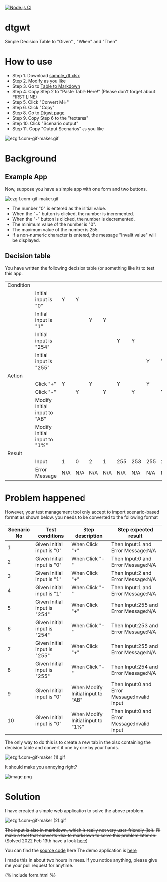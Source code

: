 [![Node.js CI](https://github.com/freddiefujiwara/dtgwt/actions/workflows/node.js.yml/badge.svg)](https://github.com/freddiefujiwara/dtgwt/actions/workflows/node.js.yml)
# dtgwt
Simple Decision Table to "Given" , "When" and "Then"
# How to use
+ Step 1. Download [sample_dt.xlsx](https://github.com/freddiefujiwara/dtgwt/blob/main/sample_dt.xlsx?raw=true)
+ Step 2. Modify as you like
+ Step 3. Go to [Table to Markdown](https://tabletomarkdown.com/convert-spreadsheet-to-markdown/)
+ Step 4. Copy Step 2 to "Paste Table Here!" (Please don't forget about FIRST LINE)
+ Step 5. Click "Convert M↓"
+ Step 6. Click "Copy"
+ Step 8. Go to [Dtgwt page](https://freddiefujiwara.com/dtgwt/#inputscript)
+ Step 9. Copy Step 6 to the "textarea"
+ Step 10. Click "Scenario output"
+ Step 11. Copy "Output Scenarios" as you like

![ezgif.com-gif-maker.gif](https://qiita-image-store.s3.ap-northeast-1.amazonaws.com/0/1817/a434ecca-8843-6e63-069a-99260d772b06.gif)
 
# Background
## Example App
Now, suppose you have a simple app with one form and two buttons.

![ezgif.com-gif-maker.gif](https://qiita-image-store.s3.ap-northeast-1.amazonaws.com/0/1817/dafff458-cd1f-4dab-9802-152242474407.gif)


- The number "0" is entered as the initial value.
- When the "+" button is clicked, the number is incremented.
- When the "-" button is clicked, the number is decremented.
- The minimum value of the number is "0".
- The maximum value of the number is 255.
- If a non-numeric character is entered, the message "Invalit value" will be displayed.

## Decision table
You have written the following decision table (or something like it) to test this app.

|          |                              |     |     |     |     |     |     |     |     |               |               |
|--------- | ---------------------------- | --- | --- | --- | --- | --- | --- | --- | --- | ------------- | ------------- |
|Condition |                              |     |     |     |     |     |     |     |     |               |               |
|          | Initial input is "0"         | Y   | Y   |     |     |     |     |     |     | Y             | Y             |
|          | Initial input is "1"         |     |     | Y   | Y   |     |     |     |     |               |               |
|          | Initial input is "254"       |     |     |     |     | Y   | Y   |     |     |               |               |
|          | Initial input is "255"       |     |     |     |     |     |     | Y   | Y   |               |               |
|Action    |                              |     |     |     |     |     |     |     |     |               |               |
|          | Click "+"                    | Y   |     | Y   |     | Y   |     | Y   |     |               |               |
|          | Click "-"                    |     | Y   |     | Y   |     | Y   |     | Y   |               |               |
|          | Modify Initial input to "AB" |     |     |     |     |     |     |     |     | Y             |               |
|          | Modify Initial input to "1%" |     |     |     |     |     |     |     |     |               | Y             |
|Result    |                              |     |     |     |     |     |     |     |     |               |               |
|          | Input                        | 1   | 0   | 2   | 1   | 255 | 253 | 255 | 254 | 0             | 0             |
|          | Error Message                | N/A | N/A | N/A | N/A | N/A | N/A | N/A | N/A | Invalid Input | Invalid Input |

# Problem happened 
However, your test management tool only accept to import scenario-based format as shown below.
you needs to be converted to the following format

|Scenario No|Test conditions|Step description|Step expected result|
|---|---|---|---|
|1|Given Initial input is "0"|When Click "+"|Then Input:1 and Error Message:N/A|
|2|Given Initial input is "0"|When Click "-"|Then Input:0 and Error Message:N/A|
|3|Given Initial input is "1"|When Click "+"|Then Input:2 and Error Message:N/A|
|4|Given Initial input is "1"|When Click "-"|Then Input:1 and Error Message:N/A|
|5|Given Initial input is "254"|When Click "+"|Then Input:255 and Error Message:N/A|
|6|Given Initial input is "254"|When Click "-"|Then Input:253 and Error Message:N/A|
|7|Given Initial input is "255"|When Click "+"|Then Input:255 and Error Message:N/A|
|8|Given Initial input is "255"|When Click "-"|Then Input:254 and Error Message:N/A|',
|9|Given Initial input is "0"|When Modify Initial input to "AB"|Then Input:0 and Error Message:Invalid Input|
|10|Given Initial input is "0"|When Modify Initial input to "1%"|Then Input:0 and Error Message:Invalid Input|

The only way to do this is to create a new tab in the xlsx containing the decision table and convert it one by one by your hands.

![ezgif.com-gif-maker (1).gif](https://qiita-image-store.s3.ap-northeast-1.amazonaws.com/0/1817/0c908a26-a7ca-1417-8551-0c5639cef28b.gif)

It should make you annoying right?

![image.png](https://qiita-image-store.s3.ap-northeast-1.amazonaws.com/0/1817/e26a0298-2717-8d27-d360-6381b3ab0b7f.png)

# Solution
I have created a simple web application to solve the above problem.

![ezgif.com-gif-maker (2).gif](https://qiita-image-store.s3.ap-northeast-1.amazonaws.com/0/1817/83740374-2f20-a984-f193-40164c090c3d.gif)

~~The input is also in markdown, which is really not very user-friendly (lol).~~
~~I'll make a tool that converts xlsx to markdown to solve this problem later on.~~
(Solved 2022 Feb 13th have a look [here](#how-to-use))
 
 You can find the [source code](https://github.com/freddiefujiwara/dtgwt) here
The demo application is
[here](https://freddiefujiwara.com/dtgwt/#inputscript)

I made this in about two hours in  mess.
If you notice anything, please give me your pull request for anytime.
 

{% include form.html %}

